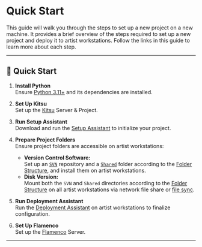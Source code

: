 # Quick Start

This guide will walk you through the steps to set up a new project on a new machine. It provides a brief overview of the steps required to set up a new project and deploy it to artist workstations. Follow the links in this guide to learn more about each step.

---

## 🚀 Quick Start

1. **Install Python**  
   Ensure [Python 3.11+](python.md) and its dependencies are installed.

2. **Set Up Kitsu**  
   Set up the [Kitsu](/td-guide/kitsu_server.md) Server & Project.

3. **Run Setup Assistant**  
   Download and run the [Setup Assistant](setup_assistant.md) to initialize your project.

4. **Prepare Project Folders**  
   Ensure project folders are accessible on artist workstations:
   - **Version Control Software:**  
     Set up an [`SVN`](svn-setup.md) repository and a [`Shared`](syncthing-setup.md) folder according to the [Folder Structure](folder_structure_overview#version-controlled-folder-layout), and install them on artist workstations.
   - **Disk Version:**  
     Mount both the `SVN` and `Shared` directories according to the [Folder Structure](folder_structure_overview#disk-versions-folder-layout) on all artist workstations via network file share or [file sync](syncthing-setup.md).

5. **Run Deployment Assistant**  
   Run the [Deployment Assistant](deployment_assistant.md) on artist workstations to finalize configuration.

6. **Set Up Flamenco**  
   Set up the [Flamenco](flamenco_setup.md) Server.

---